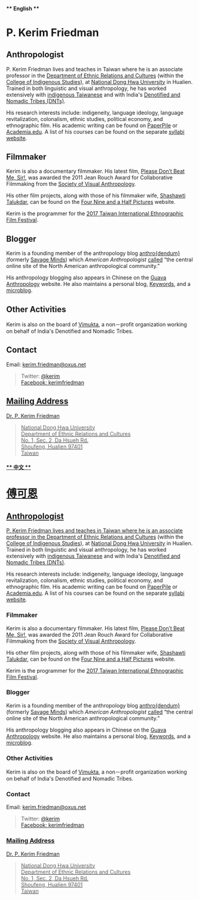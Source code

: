 <!-- tabs:start -->

#### ** English **

# P. Kerim Friedman

## Anthropologist

P. Kerim Friedman lives and teaches in Taiwan where he is an associate professor in the [Department of Ethnic Relations and Cultures][2] (within the [College of Indigenous Studies][3]), at [National Dong Hwa University][4] in Hualien. Trained in both linguistic and visual anthropology, he has worked extensively with [indigenous Taiwanese][5] and with India's [Denotified and Nomadic Tribes (DNTs)][6]. 

   [2]: http://www.erc.ndhu.edu.tw/
   [3]: http://www.cis.ndhu.edu.tw/files/13-1016-50447.php
   [4]: http://www.ndhu.edu.tw/bin/home.php?Lang=en
   [5]: http://en.wikipedia.org/wiki/Taiwanese_aborigines
   [6]: http://en.wikipedia.org/wiki/Denotified_Tribes

His research interests include: indigeneity, language ideology, language revitalization, colonalism, ethnic studies, political economy, and ethnographic film. His academic writing can be found on [PaperPile][7] or [Academia.edu][8]. A list of his courses can be found on the separate [syllabi website][9]. 

   [7]: https://paperpile.com/shared/tOBOvK
   [8]: https://ndhu.academia.edu/KerimFriedman
   [9]: http://kerim.oxus.net/syllabi/

## Filmmaker

Kerim is also a documentary filmmaker. His latest film, [Please Don’t Beat Me, Sir!][10], was awarded the 2011 Jean Rouch Award for Collaborative Filmmaking from the [Society of Visual Anthropology][11]. 

   [10]: http://dontbeatmesir.com/
   [11]: http://societyforvisualanthropology.org

His other film projects, along with those of his filmmaker wife, [Shashawti Talukdar][12], can be found on the [Four Nine and a Half Pictures][13] website. 

   [12]: http://blog.shashwati.com
   [13]: http://fournineandahalf.com

Kerim is the programmer for the [2017 Taiwan International Ethnographic Film Festival][14].

   [14]: http://tieff.org

## Blogger

Kerim is a founding member of the anthropology blog [anthro{dendum}][15] (formerly [Savage Minds][16]) which _American Anthropologist_ [called][17] “the central online site of the North American anthropological community.” 

   [15]: https://anthrodendum.org
   [16]: http://savageminds.org/
   [17]: http://onlinelibrary.wiley.com/doi/10.1111/j.1548-1433.2009.01203.x/abstract

His anthropology blogging also appears in Chinese on the [Guava Anthropology][18] website. He also maintains a personal blog, [Keywords][19], and a [microblog][20].

   [18]: http://guavanthropology.tw/author/%E5%82%85%E5%8F%AF%E6%81%A9%EF%BC%88Kerim%20Friedman%EF%BC%89
   [19]: http://keywords.oxus.net
   [20]: https://micro.oxus.net

## Other Activities

Kerim is also on the board of [Vimukta][21], a non－profit organization working on behalf of India's Denotified and Nomadic Tribes.

   [21]: http://vimukta.org

## Contact

Email: [kerim.friedman@oxus.net][22]  
> Twitter: <a href="http:/twitter.com/kerim">@kerim  
> Facebook: <a href="http:/facebook.com/kerimfriedman">kerimfriedman

   [22]: mailto:kerim.friedman@oxus.net

## Mailing Address

Dr. P. Kerim Friedman  
> National Dong Hwa University<br> Department of Ethnic Relations and Cultures  
> No. 1, Sec. 2, Da Hsueh Rd.<br> Shoufeng, Hualien 97401  
> Taiwan <p> 

#### ** 中文 **
# 傅可恩

## Anthropologist

P. Kerim Friedman lives and teaches in Taiwan where he is an associate professor in the [Department of Ethnic Relations and Cultures][2] (within the [College of Indigenous Studies][3]), at [National Dong Hwa University][4] in Hualien. Trained in both linguistic and visual anthropology, he has worked extensively with [indigenous Taiwanese][5] and with India's [Denotified and Nomadic Tribes (DNTs)][6]. 

   [2]: http://www.erc.ndhu.edu.tw/
   [3]: http://www.cis.ndhu.edu.tw/files/13-1016-50447.php
   [4]: http://www.ndhu.edu.tw/bin/home.php?Lang=en
   [5]: http://en.wikipedia.org/wiki/Taiwanese_aborigines
   [6]: http://en.wikipedia.org/wiki/Denotified_Tribes

His research interests include: indigeneity, language ideology, language revitalization, colonalism, ethnic studies, political economy, and ethnographic film. His academic writing can be found on [PaperPile][7] or [Academia.edu][8]. A list of his courses can be found on the separate [syllabi website][9]. 

   [7]: https://paperpile.com/shared/tOBOvK
   [8]: https://ndhu.academia.edu/KerimFriedman
   [9]: http://kerim.oxus.net/syllabi/

### Filmmaker

Kerim is also a documentary filmmaker. His latest film, [Please Don’t Beat Me, Sir!][10], was awarded the 2011 Jean Rouch Award for Collaborative Filmmaking from the [Society of Visual Anthropology][11]. 

   [10]: http://dontbeatmesir.com/
   [11]: http://societyforvisualanthropology.org

His other film projects, along with those of his filmmaker wife, [Shashawti Talukdar][12], can be found on the [Four Nine and a Half Pictures][13] website. 

   [12]: http://blog.shashwati.com
   [13]: http://fournineandahalf.com

Kerim is the programmer for the [2017 Taiwan International Ethnographic Film Festival][14].

   [14]: http://tieff.org

### Blogger

Kerim is a founding member of the anthropology blog [anthro{dendum}][15] (formerly [Savage Minds][16]) which _American Anthropologist_ [called][17] “the central online site of the North American anthropological community.” 

   [15]: https://anthrodendum.org
   [16]: http://savageminds.org/
   [17]: http://onlinelibrary.wiley.com/doi/10.1111/j.1548-1433.2009.01203.x/abstract

His anthropology blogging also appears in Chinese on the [Guava Anthropology][18] website. He also maintains a personal blog, [Keywords][19], and a [microblog][20].

   [18]: http://guavanthropology.tw/author/%E5%82%85%E5%8F%AF%E6%81%A9%EF%BC%88Kerim%20Friedman%EF%BC%89
   [19]: http://keywords.oxus.net
   [20]: https://micro.oxus.net

### Other Activities

Kerim is also on the board of [Vimukta][21], a non－profit organization working on behalf of India's Denotified and Nomadic Tribes.

   [21]: http://vimukta.org

### Contact

Email: [kerim.friedman@oxus.net][22]  
> Twitter: <a href="http:/twitter.com/kerim">@kerim  
> Facebook: <a href="http:/facebook.com/kerimfriedman">kerimfriedman

   [22]: mailto:kerim.friedman@oxus.net

### Mailing Address

Dr. P. Kerim Friedman  
> National Dong Hwa University<br> Department of Ethnic Relations and Cultures  
> No. 1, Sec. 2, Da Hsueh Rd.<br> Shoufeng, Hualien 97401  
> Taiwan <p> 

<!-- tabs:end -->